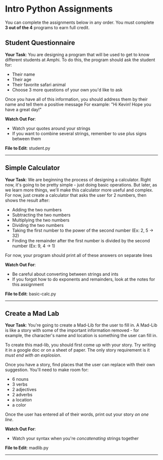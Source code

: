 # Intro Python Assignments

You can complete the assignments below in any order. You must complete <b>3 out of the 4</b> programs to earn full credit.

## Student Questionnaire

<b>Your Task</b>: You are designing a program that will be used to get to know different students at Amphi. To do this, the program should ask the student for:

-  Their name
-  Their age
-  Their favorite safari animal
-  Choose 3 more questions of your own you'd like to ask

Once you have all of this information, you should address them by their name and tell them a positive message
For example: "Hi Kevin! Hope you have a great day!"

<b>Watch Out For</b>:

-  Watch your quotes around your strings
-  If you want to combine several strings, remember to use plus signs between them

<b>File to Edit</b>: student.py

<hr />

## Simple Calculator

<b>Your Task</b>: We are beginning the process of designing a calculator. Right now, it's going to be pretty simple - just doing basic operations. But later, as we learn more things, we'll make this calculator more useful and complex. For now, just create a calculator that asks the user for 2 numbers, then shows the result after:

-  Adding the two numbers
-  Subtracting the two numbers
-  Multiplying the two numbers
-  Dividing the two numbers
-  Taking the first number to the power of the second number (Ex: 2, 5 -> 32)
-  Finding the remainder after the first number is divided by the second number (Ex: 9, 4 -> 1)

For now, your program should print all of these answers on separate lines

<b>Watch Out For</b>:

-  Be careful about converting between strings and ints
-  If you forgot how to do exponents and remainders, look at the notes for this assignment

<b>File to Edit</b>: basic-calc.py

<hr />

## Create a Mad Lab

<b>Your Task</b>: You're going to create a Mad-Lib for the user to fill in. A Mad-Lib is like a story with some of the important information removed - for example, the character's name and location is something the user can fill in.

To create this mad-lib, you should first come up with your story. Try writing it in a google doc or on a sheet of paper. The only story requirement is it *must end with an explosion*.

Once you have a story, find places that the user can replace with their own suggestion. You'll need to make room for:

-  6 nouns
-  3 verbs
-  2 adjectives
-  2 adverbs
-  a location
-  a color

Once the user has entered all of their words, print out your story *on one line*.

<b>Watch Out For</b>:

-  Watch your syntax when you're _concatenating_ strings together

<b>File to Edit</b>: madlib.py

<hr />
